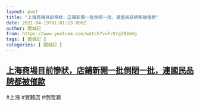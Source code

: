 ```yaml
---
layout: post
title: "上海商場目前慘狀，店鋪新開一批倒閉一批，連國民品牌都被催款"
date: 2021-04-19T01:01:13.000Z
author: 圍城記
from: https://www.youtube.com/watch?v=FcVrg3B2nKg
tags: [ 圍城記 ]
categories: [ 圍城記 ]
---
```

<!--1618794073000-->
[上海商場目前慘狀，店鋪新開一批倒閉一批，連國民品牌都被催款](https://www.youtube.com/watch?v=FcVrg3B2nKg)
------

<div>
#上海 #實體店 #倒閉潮
</div>
